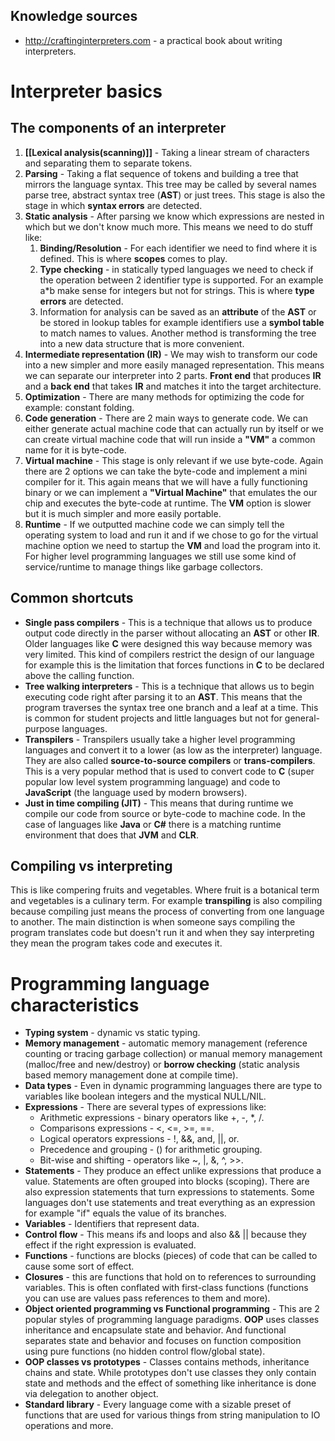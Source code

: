## Knowledge sources
* http://craftinginterpreters.com - a practical book about writing interpreters.

# Interpreter basics
## The components of an interpreter
1) **[[Lexical analysis(scanning)]]** - Taking a linear stream of characters and separating them to separate tokens.
2) **Parsing** - Taking a flat sequence of tokens and building a tree that mirrors the language syntax. This tree may be called by several names parse tree, abstract syntax tree (**AST**) or just trees. This stage is also the stage in which **syntax errors** are detected.
3) **Static analysis** - After parsing we know which expressions are nested in which but we don't know much more. This means we need to do stuff like:
	1. **Binding/Resolution** - For each identifier we need to find where it is defined. This is where **scopes** comes to play.
	2. **Type checking** - in statically typed languages we need to check if the operation between 2 identifier type is supported. For an example a*b make sense for integers but not for strings. This is where **type errors** are detected.
	3. Information for analysis can be saved as an **attribute** of the **AST** or be stored in lookup tables for example identifiers use a **symbol table** to match names to values. Another method is transforming the tree into a new data structure that is more convenient.
4) **Intermediate representation (IR)** - We may wish to transform our code into a new simpler and more easily managed representation. This means we can separate our interpreter into 2 parts. **Front end** that produces **IR** and a **back end** that takes **IR** and matches it into the target architecture.
5) **Optimization** - There are many methods for optimizing the code for example: constant folding.
6) **Code generation** - There are 2 main ways to generate code. We can either generate actual machine code that can actually run by itself or we can create virtual machine code that will run inside a **"VM"** a common name for it is byte-code.
7) **Virtual machine** - This stage is only relevant if we use byte-code. Again there are 2 options we can take the byte-code and implement a mini compiler for it. This again means that we will have a fully functioning binary or we can implement a **"Virtual Machine"** that emulates the our chip and executes the byte-code at runtime. The **VM** option is slower but it is much simpler and more easily portable.
8) **Runtime** - If we outputted machine code we can simply tell the operating system to load and run it and if we chose to go for the virtual machine option we need to startup the **VM** and load the program into it. For higher level programming languages we still use some kind of service/runtime to manage things like garbage collectors.

## Common shortcuts
* **Single pass compilers** - This is a technique that allows us to produce output code directly in the parser without allocating an **AST** or other **IR**. Older languages like **C** were designed this way because memory was very limited. This kind of compilers restrict the design of our language for example this is the limitation that forces functions in **C** to be declared above the calling function.
* **Tree walking interpreters** - This is a technique that allows us to begin executing code right after parsing it to an **AST**. This means that the program traverses the syntax tree one branch and a leaf at a time. This is common for student projects and little languages but not for general-purpose languages.
* **Transpilers** - Transpilers usually take a higher level programming languages and convert it to a lower (as low as the interpreter) language. They are also called **source-to-source compilers** or **trans-compilers**. This is a very popular method that is used to convert code to **C** (super popular low level system programming language) and code to **JavaScript** (the language used by modern browsers).
* **Just in time compiling (JIT)** - This means that during runtime we compile our code from source or byte-code to machine code. In the case of languages like **Java** or **C#** there is a matching runtime environment that does that **JVM** and **CLR**.

## Compiling vs interpreting
This is like compering fruits and vegetables. Where fruit is a botanical term and vegetables is a culinary term. For example **transpiling** is also compiling because compiling just means the process of converting from one language to another.
The main distinction is when someone says compiling the program translates code but doesn't run it and when they say interpreting they mean the program takes code and executes it.

# Programming language characteristics
* **Typing system** - dynamic vs static typing. 
* **Memory management** - automatic memory management (reference counting or tracing garbage collection) or manual memory management (malloc/free and new/destroy) or **borrow checking** (static analysis based memory management done at compile time).
* **Data types** - Even in dynamic programming languages there are type to variables like boolean integers and the mystical NULL/NIL.
* **Expressions** - There are several types of expressions like: 
	* Arithmetic expressions - binary operators like +, -, *, /.
	* Comparisons expressions - <, <=, >=, \==.
	* Logical operators expressions - !, &&, and, ||, or.
	* Precedence and grouping - () for arithmetic grouping.
	* Bit-wise and shifting - operators like ~, |, &, ^, >>.
* **Statements** - They produce an effect unlike expressions that produce a value. Statements are often grouped into blocks (scoping).  There are also expression statements that turn expressions to statements. Some languages don't use statements and treat everything as an expression for example "if" equals the value of its branches.
* **Variables** - Identifiers that represent data.
* **Control flow** - This means ifs and loops and also && || because they effect if the right expression is evaluated.
* **Functions** - functions are blocks (pieces) of code that can be called to cause some sort of effect.
* **Closures** - this are functions that hold on to references to surrounding variables. This is often conflated with first-class functions (functions you can use are values pass references to them and more).
* **Object oriented programming vs Functional programming** - This are 2 popular styles of programming language paradigms. **OOP** uses classes inheritance and encapsulate state and behavior. And functional separates state and behavior and focuses on function composition using pure functions (no hidden control flow/global state).
* **OOP classes vs prototypes** - Classes contains methods, inheritance chains and state. While prototypes don't use classes they only contain state and methods and the effect of something like inheritance is done via delegation to another object.
* **Standard library** - Every language come with a sizable preset of functions that are used for various things from string manipulation to IO operations and more.